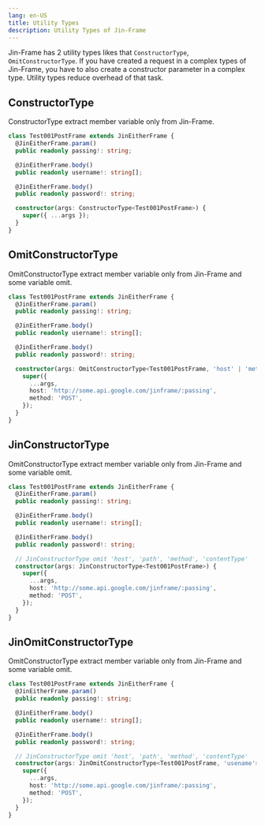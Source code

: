 ```yaml
---
lang: en-US
title: Utility Types
description: Utility Types of Jin-Frame
---
```


Jin-Frame has 2 utility types likes that `ConstructorType`, `OmitConstructorType`. If you have created a request in a complex types of Jin-Frame, you have to also create a constructor parameter in a complex type. Utility types reduce overhead of that task.

## ConstructorType

ConstructorType extract member variable only from Jin-Frame.

```ts
class Test001PostFrame extends JinEitherFrame {
  @JinEitherFrame.param()
  public readonly passing!: string;

  @JinEitherFrame.body()
  public readonly username!: string[];

  @JinEitherFrame.body()
  public readonly password!: string;

  constructor(args: ConstructorType<Test001PostFrame>) {
    super({ ...args });
  }
}
```

## OmitConstructorType

OmitConstructorType extract member variable only from Jin-Frame and some variable omit.

```ts
class Test001PostFrame extends JinEitherFrame {
  @JinEitherFrame.param()
  public readonly passing!: string;

  @JinEitherFrame.body()
  public readonly username!: string[];

  @JinEitherFrame.body()
  public readonly password!: string;

  constructor(args: OmitConstructorType<Test001PostFrame, 'host' | 'method' | 'contentType'>) {
    super({
      ...args,
      host: 'http://some.api.google.com/jinframe/:passing',
      method: 'POST',
    });
  }
}
```

## JinConstructorType

OmitConstructorType extract member variable only from Jin-Frame and some variable omit.

```ts
class Test001PostFrame extends JinEitherFrame {
  @JinEitherFrame.param()
  public readonly passing!: string;

  @JinEitherFrame.body()
  public readonly username!: string[];

  @JinEitherFrame.body()
  public readonly password!: string;

  // JinConstructorType omit 'host', 'path', 'method', 'contentType'
  constructor(args: JinConstructorType<Test001PostFrame>) {
    super({
      ...args,
      host: 'http://some.api.google.com/jinframe/:passing',
      method: 'POST',
    });
  }
}
```

## JinOmitConstructorType

OmitConstructorType extract member variable only from Jin-Frame and some variable omit.

```ts
class Test001PostFrame extends JinEitherFrame {
  @JinEitherFrame.param()
  public readonly passing!: string;

  @JinEitherFrame.body()
  public readonly username!: string[];

  @JinEitherFrame.body()
  public readonly password!: string;

  // JinConstructorType omit 'host', 'path', 'method', 'contentType'
  constructor(args: JinOmitConstructorType<Test001PostFrame, 'usename'>) {
    super({
      ...args,
      host: 'http://some.api.google.com/jinframe/:passing',
      method: 'POST',
    });
  }
}
```
